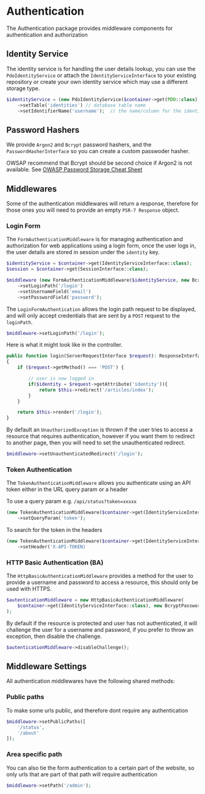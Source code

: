 # Authentication

The Authentication package provides middleware components for authentication and authorization

## Identity Service

The identity service is for handling the user details lookup, you can use the `PdoIdentityService` or attach the `IdentityServiceInterface` to your existing repository or create your own identity service which may use a different storage type.

```php
$identityService = (new PdoIdentityService($container->get(PDO::class)))
    ->setTable('identities') // database table name
    ->setIdentifierName('username');  // the name/column for the identifier, e.g. username, email , token etc
```

## Password Hashers

We provide `Argon2` and `Bcrypt` password hashers, and the `PasswordHasherInterface` so you can create a custom passwoder hasher. 

OWSAP recommend that Bcrypt should be second choice if Argon2 is not available.  See [OWASP Password Storage Cheat Sheet](https://cheatsheetseries.owasp.org/cheatsheets/Password_Storage_Cheat_Sheet.html)

## Middlewares

Some of the authentication middlewares will return a response, therefore for those ones you will need to provide an empty `PSR-7 Response` object.

### Login Form

The `FormAuthenticationMiddleware` is for managing authentication and authorization for web applications using a login form, once the user logs in, the user details are stored in session under the `identity` key.

```php
$identityService = $container->get(IdentityServiceInterface::class);
$session = $container->get(SessionInterface::class);

$middleware (new FormAuthenticationMiddleware($identityService, new BcryptPasswordHasher(), $session, new Response()))
    ->setLoginPath('/login')
    ->setUsernameField('email')
    ->setPasswordField('password');
```

The `LoginFormAuthentication` allows the login path request to be displayed, and will only accept credentials that are sent by a `POST` request to the `loginPath`.

```php
$middleware->setLoginPath('/login');
```

Here is what it might look like in the controller.

```php
public function login(ServerRequestInterface $request): ResponseInterface
{
    if ($request->getMethod() === 'POST') {

        // user is now logged in
        if($identity = $request->getAttribute('identity')){
            return $this->redirect('/articles/index');
        }
    }

    return $this->render('/login');
}
```

By default an `UnauthorizedException` is thrown if the user tries to access a resource that requires authentication, however if you want them to redirect to another page, then you will need to set the unauthenticated redirect.

```php
$middleware->setUnauthenticatedRedirect('/login');
```

### Token Authentication

The `TokenAuthenticationMiddleware` allows you authenticate using an API token either in the URL query param or a header

To use a query param e.g. `/api/status?token=xxxxx`

```php
(new TokenAuthenticationMiddleware($container->get(IdentityServiceInterface::class)))
    ->setQueryParam('token');
```

To search for the token in the headers

```php
(new TokenAuthenticationMiddleware($container->get(IdentityServiceInterface::class)))
    ->setHeader('X-API-TOKEN)
```

### HTTP Basic Authentication (BA)

The `HttpBasicAuthenticationMiddleware` provides a method for the user to provide a username and password to access a resource, this should only be used with HTTPS.

```php
$autenticationMiddleware = new HttpBasicAuthenticationMiddleware(
    $container->get(IdentityServiceInterface::class), new BcryptPasswordHasher(), new Response()
);
 ```

By default if the resource is protected and user has not authenticated, it will challenge the user for a username and password, if you prefer to throw an exception, then disable the challenge.

```php
$autenticationMiddleware->disableChallenge();
```

 ## Middleware Settings

All authentication middlewares have the following shared methods:

### Public paths

To make some urls public, and therefore dont require any authentication

```php
$middleware->setPublicPaths([
    '/status',
    '/about'
]);
```

### Area specific path

You can also tie the form authentication to a certain part of the website, so only urls that are part of that path will require authentication

```php
$middleware->setPath('/admin');
```
